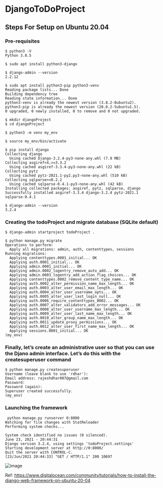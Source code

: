 # DjangoToDoProject

## Steps For Setup on Ubuntu 20.04
### Pre-requisites
```
$ python3 -V
Python 3.8.5

$ sudo apt install python3-django

$ django-admin --version
2.2.12

$ sudo apt install python3-pip python3-venv
Reading package lists... Done
Building dependency tree       
Reading state information... Done
python3-venv is already the newest version (3.8.2-0ubuntu2).
python3-pip is already the newest version (20.0.2-5ubuntu1.5).
0 upgraded, 0 newly installed, 0 to remove and 0 not upgraded.

$ mkdir djangoProject
$ cd djangoProject

$ python3 -m venv my_env

$ source my_env/bin/activate

$ pip install django
Collecting django
  Using cached Django-3.2.4-py3-none-any.whl (7.9 MB)
Collecting asgiref<4,>=3.3.2
  Using cached asgiref-3.3.4-py3-none-any.whl (22 kB)
Collecting pytz
  Using cached pytz-2021.1-py2.py3-none-any.whl (510 kB)
Collecting sqlparse>=0.2.2
  Using cached sqlparse-0.4.1-py3-none-any.whl (42 kB)
Installing collected packages: asgiref, pytz, sqlparse, django
Successfully installed asgiref-3.3.4 django-3.2.4 pytz-2021.1 sqlparse-0.4.1

$ django-admin --version
3.2.4

```


### Creating the todoProject and migrate database (SQLite default)
```
$ django-admin startproject todoProject .

$ python manage.py migrate
Operations to perform:
  Apply all migrations: admin, auth, contenttypes, sessions
Running migrations:
  Applying contenttypes.0001_initial... OK
  Applying auth.0001_initial... OK
  Applying admin.0001_initial... OK
  Applying admin.0002_logentry_remove_auto_add... OK
  Applying admin.0003_logentry_add_action_flag_choices... OK
  Applying contenttypes.0002_remove_content_type_name... OK
  Applying auth.0002_alter_permission_name_max_length... OK
  Applying auth.0003_alter_user_email_max_length... OK
  Applying auth.0004_alter_user_username_opts... OK
  Applying auth.0005_alter_user_last_login_null... OK
  Applying auth.0006_require_contenttypes_0002... OK
  Applying auth.0007_alter_validators_add_error_messages... OK
  Applying auth.0008_alter_user_username_max_length... OK
  Applying auth.0009_alter_user_last_name_max_length... OK
  Applying auth.0010_alter_group_name_max_length... OK
  Applying auth.0011_update_proxy_permissions... OK
  Applying auth.0012_alter_user_first_name_max_length... OK
  Applying sessions.0001_initial... OK
(my_env)

```

### Finally, let’s create an administrative user so that you can use the Djano admin interface. Let’s do this with the createsuperuser command

```
$ python manage.py createsuperuser
Username (leave blank to use 'rdhar'):      
Email address: rajeshdhar007@gmail.com
Password: 
Password (again): 
Superuser created successfully.
(my_env)

```

### Launching the framework
```
 python manage.py runserver 0:8000
Watching for file changes with StatReloader
Performing system checks...

System check identified no issues (0 silenced).
June 23, 2021 - 20:44:31
Django version 3.2.4, using settings 'todoProject.settings'
Starting development server at http://0:8000/
Quit the server with CONTROL-C.
[23/Jun/2021 20:44:33] "GET / HTTP/1.1" 200 10697

```
![image](https://user-images.githubusercontent.com/77116268/123165533-5ab9fb00-d442-11eb-9ec6-b57c60a04681.png)


Ref: https://www.digitalocean.com/community/tutorials/how-to-install-the-django-web-framework-on-ubuntu-20-04
